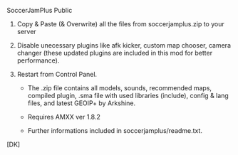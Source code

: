SoccerJamPlus Public

1. Copy & Paste (& Overwrite) all the files from soccerjamplus.zip to your server

2) Disable unecessary plugins like afk kicker, custom map chooser, camera changer (these updated plugins are included in this mod for better performance).

3) Restart from Control Panel.

    - The .zip file contains all models, sounds, recommended maps, compiled plugin, .sma file with used libraries (include), config & lang files, and latest GEOIP+ by Arkshine.
  
    - Requires AMXX ver 1.8.2
    - Further informations included in soccerjamplus/readme.txt.


[DK]

